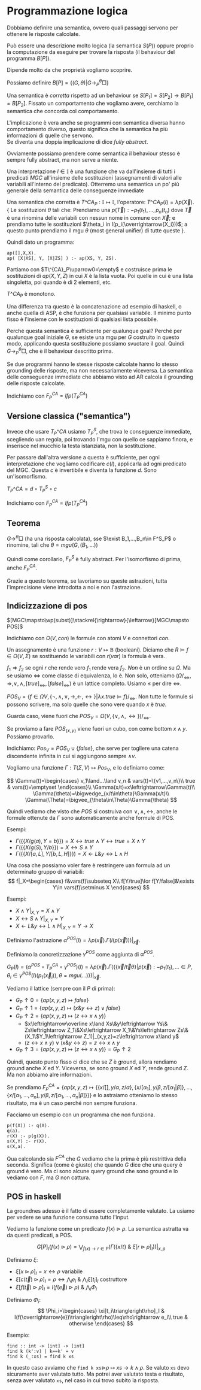 # Programmazione logica

Dobbiamo definire una semantica, ovvero quali passaggi servono per ottenere le risposte calcolate.

Può essere una descrizione molto logica (la semantica $S(P)$) oppure proprio la computazione da eseguire per trovare la risposta (il behaviour del programma $B[P]$).

Dipende molto da che proprietà vogliamo scoprire.

Possiamo definire $B[P]=\{(G,\theta)|G\rightarrow^\theta_P\Box\}$

Una semantica è *corretta* rispetto ad un behaviour se $S[P_1]=S[P_2]\rightarrow B[P_1]=B[P_2]$.
Fissato un comportamento che vogliamo avere, cerchiamo la semantica che concorda col comportamento.

L'implicazione è vera anche se programmi con semantica diversa hanno comportamento diverso, questo significa che la semantica ha più informazioni di quelle che servono.\
Se diventa una doppia implicazione di dice *fully abstract*.

Ovviamente possiamo prendere come semantica il behaviour stesso è sempre fully abstract, ma non serve a niente.

Una interpretazione $I\in\mathbb I$ è una funzione che va dall'insieme di tutti i predicati $MGC$ all'insieme delle sostituzioni (assegnamenti di valori alle variabili all'interno del predicato).
Otterremo una semantica un po' più generale della semantica delle conseguenze immediate

Una semantica che corretta è $T\^{CA}_P:\mathbb I\mapsto\mathbb I$, l'operatore: $T\^{CA}_P(I)=\lambda p(\overrightarrow{X}).\{$ Le sostituzioni $\theta$ tali che: Prendiamo una $p(\overrightarrow{T}):-p_1(t_1),...,p_n(t_n)$ dove $\overrightarrow{T}$ è una rinomina delle variabili con nessun nome in comune con $\overrightarrow{X}$; e prendiamo tutte le sostituzioni $\theta_i in I(p_i(\overrightarrow{X_i}))$; a questo punto prendiamo il mgu $\theta$ (most general unifier) di tutte queste $\}$.

Quindi dato un programma:

```
ap([],X,X).
ap( [X|XS], Y, [X|ZS] ) :- ap(XS, Y, ZS).
```

Partiamo con $T\^{CA}_P\uparrow0=\empty$ e costruisce prima le sostituzioni di $ap(X,Y,Z)$ in cui $X$ è la lista vuota. Poi quelle in cui è una lista singoletta, poi quando è di 2 elementi, etc.

$T\^{CA}_P$ è monotono.

Una differenza tra questo è la concatenazione ad esempio di haskell, o anche quella di ASP, è che funziona per qualsiasi variabile.
Il minimo punto fisso è l'insieme con le sostituzioni di qualsiasi lista possibile.

Perché questa semantica è sufficiente per qualunque goal? Perché per qualunque goal iniziale $G$, se esiste una mgu per $G$ costruito in questo modo, applicando questa sostituzione possiamo svuotare il goal. Quindi $G\rightarrow^\theta_P\Box$, che è il behaviour descritto prima.

Se due programmi hanno le stesse risposte calcolate hanno lo stesso grounding delle risposte, ma non necessariamente viceversa. La semantica delle conseguenze immediate che abbiamo visto ad AR calcola il grounding delle risposte calcolate.

Indichiamo con $F^{CA}_P=lfp(T^{CA}_P)$

## Versione classica ("semantica")

Invece che usare $T_P\^{CA}$ usiamo $T_P^S$, che trova le conseguenze immediate, scegliendo uan regola, poi trovando l'mgu con quello ce sappiamo finora, e inserisce nel mucchio la testa istanziata, non la sostituzione.

Per passare dall'altra versione a questa è sufficiente, per ogni interpretazione che vogliamo codificare $c(I)$, applicarla ad ogni predicato del MGC. Questa $c$ è invertibile e diventa la funzione $d$.
Sono un'isomorfismo.

$T_P\^{CA}=d\circ T_P^S\circ c$

Indichiamo con $F^{CA}_P=lfp(T^{CA}_P)$

## Teorema

$G\rightarrow^\theta\Box$ (ha una risposta calcolata), sse $\exist B_1,...,B_n\in F^S_P$ o rinomine, tali che $\theta=mgu(G,(B_1,...))$

Quindi come corollario, $F^S_P$ è fully abstract. Per l'isomorfismo di prima, anche $F^{CA}_P$.

Grazie a questo teorema, se lavoriamo su queste astrazioni, tutta l'imprecisione viene introdotta a noi e non l'astrazione.

## Indicizzazione di pos

$[MGC\mapsto\wp(subst)]\stackrel{\rightarrow}{\leftarrow}[MGC\mapsto POS]$

Indichiamo con $\Omega(V,con)$ le formule con atomi $V$ e connettori $con$.

Un assegnamento è una funzione $r:V\mapsto\mathbb B$ (booleani). Diciamo che $R\vDash f\in\Omega(V,\Sigma)$ se sostituendo le variabili con $r(var)$ la formula è vera.

$f_1\Rightarrow f_2$ se ogni $r$ che rende vero $f_1$ rende vera $f_2$. *Non* è un ordine su $\Omega$. Ma se usiamo $\Leftrightarrow$ come classe di equivalenza, lo è. Non solo, otteniamo $(\Omega/_\Leftrightarrow,\Rightarrow,\lor,\land,[true]_\Leftrightarrow,[false]_\Leftrightarrow)$ è un lattice completo. Usiamo $\leq$ per dire $\Leftrightarrow$.

$POS_V=\{f\in\Omega{V,\{\lnot,\land,\lor,\rightarrow,\leftarrow,\leftrightarrow\}}|\lambda x.true\vDash f\}/_\Leftrightarrow$. Non tutte le formule si possono scrivere, ma solo quelle che sono vere quando $x$ è $true$.

Guarda caso, viene fuori che $POS_V=\Omega(V,\{\lor,\land,\leftrightarrow\})/_\Leftrightarrow$.

Se proviamo a fare $POS_{\{x,y\}}$ viene fuori un cubo, con come bottom $x\land y$. Possiamo provarlo.

Indichiamo: $Pos_V=POS_V\cup\{false\}$, che serve per togliere una catena discendente infinita in cui si aggiungono sempre $\land v$.

Vogliamo una funzione $\Gamma:T(\Sigma,V)\mapsto Pos_V$, e lo definiamo come:

$$
\Gamma(t)=\begin{cases}
v_1\land...\land v_n & vars(t)=\{v1,...,v_n\}\\
true & vars(t)=\emptyset
\end{cases}\\
\Gamma(x/t)=x\leftrightarrow\Gamma(t)\\
\Gamma(\theta)=\bigwedge_{x/t\in\theta}\Gamma(x/t)\\
\Gamma(\Theta)=\bigvee_{\theta\in\Theta}\Gamma(\theta)
$$

Quindi vediamo che visto che $POS$ si costruiva con $\lor,\land,\leftrightarrow$, anche le formule ottenute da $\Gamma$ sono automaticamente anche formule di POS.

Esempi:
* $\Gamma(\{\{X/g(a),Y=b\}\})=X\leftrightarrow true\land Y\leftrightarrow true=X\land Y$
* $\Gamma(\{\{X/g(S),Y/b\}\})=X\leftrightarrow S\land Y$
* $\Gamma(\{\{X/[a,L],Y/[b,L,H]\}\})=X\leftarrow L\&y\leftrightarrow L\land H$

Una cosa che possiamo voler fare è restringere uan formula ad un determinato gruppo di variabili: 
$$
f|_X=\begin{cases}
f&vars(f)\subseteq X\\
f[Y/true]\lor f[Y/false]&\exists Y\in vars(f)\setminus X
\end{cases}
$$

Esempi:
* $X\land Y|_{X,Y}=X\land Y$
* $X\leftrightarrow S\land Y|_{X,Y}=Y$
* $X\leftarrow L\&y\leftrightarrow L\land H|_{X,Y}=Y\rightarrow X$

Definiamo l'astrazione $\alpha^{POS}(I)=\lambda p(\overrightarrow{x}).\Gamma(I(p(\overrightarrow{x})))|_{\overrightarrow{x}}$.

Definiamo la concretizzazione $\gamma^{POS}$ come aggiunta di $\alpha^{POS}$.

$G_P(I)=(\alpha^{POS}\circ T^{CA}_P\circ \gamma^{POS})(I)=\lambda p(\overrightarrow{x}).\Gamma(\{\{\overrightarrow{x}/\overrightarrow{t}\theta\}|p(\overrightarrow{x}):-p_1(t_1),...\in P,\theta_i\in\gamma^{POS}(I)(p_1(\overrightarrow{x}_i)),\theta=mgu(...)\})|_{\overrightarrow{x}}$.

Vediamo il lattice (sempre con il $P$ di prima):
* $G_P\uparrow0=\{ap(x,y,z)\mapsto false\}$
* $G_P\uparrow1=\{ap(x,y,z)\mapsto (x\& y\leftrightarrow z)\lor false\}$
* $G_P\uparrow2=\{ap(x,y,z)\mapsto (z\leftrightarrow x\land y)\}$
  * $x\leftrightarrow\overline x\land Xs\&y\leftrightarrow Ys\& Zs\leftrightarrow Z_1\&Xs\leftrightarrow X_1\&Ys\leftrightarrow Zs\&(X_1\$Y_1\leftrightarrow Z_1)|_{x,y,z}=z\leftrightarrow x\land y$
  * $(z\leftrightarrow x\land y)\lor(x\& y\leftrightarrow z)=z\leftrightarrow x\land y$
* $G_P\uparrow3=\{ap(x,y,z)\mapsto (z\leftrightarrow x\land y)\}=G_P\uparrow2$

Quindi, questo punto fisso ci dice che se $Z$ è ground, allora rendiamo ground anche $X$ ed $Y$. Viceversa, se sono ground $X$ ed $Y$, rende ground $Z$. Ma non abbiamo alre informazioni.





Se prendiamo $F^{CA}_P=\{ap(x,y,z)\mapsto\{\{x/[],y/\alpha,z/\alpha\},\{x/[\alpha_1],y/\beta,z/[\alpha_1|\beta]\},...,\{x/[\alpha_1,...,\alpha_n],y/\beta,z/[\alpha_1,...,\alpha_n|\beta]\}\}\}$ e lo astraiamo otteniamo lo stesso risultato, ma è un caso perché non sempre funziona.

Facciamo un esempio con un programma che non funziona.

```
p(f(X)) :- q(X).
q(a).
r(X) :- p(g(X)).
s(X,Y) :- r(X).
s(X,a).
```

Qua calcolando sia $F^{CA}$ che $G$ vediamo che la prima è più restrittiva della seconda. Significa (come è giusto) che quando $G$ dice che una query è ground è vero.
Ma ci sono alcune query ground che sono ground e lo vediamo con $F$, ma $G$ non cattura.

## POS in haskell

La groundnes adesso è il fatto di essere completamente valutato. La usiamo per vedere se una funzione consuma tutto l'input.

Vediamo la funzione come un predicato $f(x)\triangleright\rho$. La semantica astratta va da questi predicati, a POS.

$$
G[P]_I(f(x)\triangleright\rho)=\bigvee_{f(x)\rightarrow r\in P}\left(\Gamma(\{x/t\}~\&~\xi[r\triangleright\rho]_I)\right)|_{x,\rho}
$$

Definiamo $\xi$:
* $\xi[x\triangleright\rho]_I=x\leftrightarrow\rho$ variabile
* $\xi[c(\overrightarrow{t})\triangleright\rho]_I=\rho\leftrightarrow\bigwedge_i e_i~\&~\bigwedge_i\xi[t_i]_I$ costruttore
* $\xi[f(\overrightarrow{t})\triangleright\rho]_I=I(f(\overrightarrow{e})\triangleright\rho)~\&~\bigwedge_i\Phi_i$

Definiamo $\Phi_i$:
$$
\Phi_i=\begin{cases}
\xi[t_i\triangleright\rho]_I & I(f(\overrightarrow{e})\triangleright\rho)\leq\rho\rightarrow e_i\\
true & otherwise
\end{cases}
$$

Esempio:
```
find :: int -> [int] -> [int]
find k (k':v) | k==k' = v
find k (_:xs) = find k xs
```

In questo caso avviamo che `find k xs`$\triangleright\rho~\mapsto~xs\rightarrow k\land\rho$. Se valuto `xs` devo sicuramente aver valutato tutto. Ma potrei aver valutato testa e risultato, senza aver valutato `xs`, nel caso in cui trovo subito la risposta.